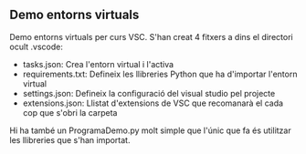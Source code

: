 ## Demo entorns virtuals
Demo entorns virtuals per curs VSC.
S'han creat 4 fitxers a dins el directori ocult .vscode:
- tasks.json: Crea l'entorn virtual i l'activa
- requirements.txt: Defineix les llibreries Python que ha d'importar l'entorn virtual
- settings.json: Defineix la configuració del visual studio pel projecte
- extensions.json: Llistat d'extensions de VSC que recomanarà el cada cop que s'obri la carpeta

Hi ha també un ProgramaDemo.py molt simple que l'únic que fa és utilitzar les llibreries que s'han importat.
